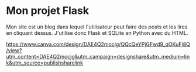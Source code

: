 # Mon projet Flask

Mon site est un blog dans lequel l'utilisateur peut faire des posts et les lires en cliquant dessus. J'utilise donc Flask et SQLite en Python avec du HTML.

https://www.canva.com/design/DAE4Q2mocjg/QQcQeYPjGFwd9_qOKuFj8Q/view?utm_content=DAE4Q2mocjg&utm_campaign=designshare&utm_medium=link&utm_source=publishsharelink
